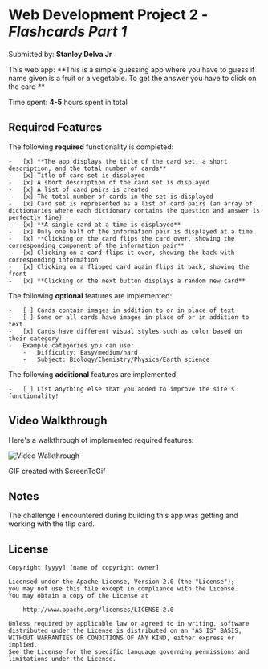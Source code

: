 # Web Development Project 2 - _Flashcards Part 1_

Submitted by: **Stanley Delva Jr**

This web app: **This is a simple guessing app where you have to guess if name given is a fruit or a vegetable. To get the answer you have to click on the card **

Time spent: **4-5** hours spent in total

## Required Features

The following **required** functionality is completed:

    -   [x] **The app displays the title of the card set, a short description, and the total number of cards**
    -   [x] Title of card set is displayed
    -   [x] A short description of the card set is displayed
    -   [x] A list of card pairs is created
    -   [x] The total number of cards in the set is displayed
    -   [x] Card set is represented as a list of card pairs (an array of dictionaries where each dictionary contains the question and answer is perfectly fine)
    -   [x] **A single card at a time is displayed**
    -   [x] Only one half of the information pair is displayed at a time
    -   [x] **Clicking on the card flips the card over, showing the corresponding component of the information pair**
    -   [x] Clicking on a card flips it over, showing the back with corresponding information
    -   [x] Clicking on a flipped card again flips it back, showing the front
    -   [x] **Clicking on the next button displays a random new card**

The following **optional** features are implemented:

    -   [ ] Cards contain images in addition to or in place of text
    -   [ ] Some or all cards have images in place of or in addition to text
    -   [x] Cards have different visual styles such as color based on their category
    -   Example categories you can use:
        -   Difficulty: Easy/medium/hard
        -   Subject: Biology/Chemistry/Physics/Earth science

The following **additional** features are implemented:

    -   [ ] List anything else that you added to improve the site's functionality!

## Video Walkthrough

Here's a walkthrough of implemented required features:

<img src='walkthrough-1.gif' title='Video Walkthrough' width='' alt='Video Walkthrough' />

<!-- Replace this with whatever GIF tool you used! -->

GIF created with ScreenToGif

<!-- Recommended tools:
[Kap](https://getkap.co/) for macOS
[ScreenToGif](https://www.screentogif.com/) for Windows
[peek](https://github.com/phw/peek) for Linux. -->

## Notes

The challenge I encountered during building this app was getting and working with the flip card.

## License

    Copyright [yyyy] [name of copyright owner]

    Licensed under the Apache License, Version 2.0 (the "License");
    you may not use this file except in compliance with the License.
    You may obtain a copy of the License at

        http://www.apache.org/licenses/LICENSE-2.0

    Unless required by applicable law or agreed to in writing, software
    distributed under the License is distributed on an "AS IS" BASIS,
    WITHOUT WARRANTIES OR CONDITIONS OF ANY KIND, either express or implied.
    See the License for the specific language governing permissions and
    limitations under the License.

